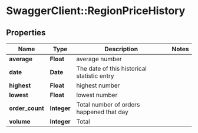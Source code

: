 # SwaggerClient::RegionPriceHistory

## Properties
Name | Type | Description | Notes
------------ | ------------- | ------------- | -------------
**average** | **Float** | average number | 
**date** | **Date** | The date of this historical statistic entry | 
**highest** | **Float** | highest number | 
**lowest** | **Float** | lowest number | 
**order_count** | **Integer** | Total number of orders happened that day | 
**volume** | **Integer** | Total | 



